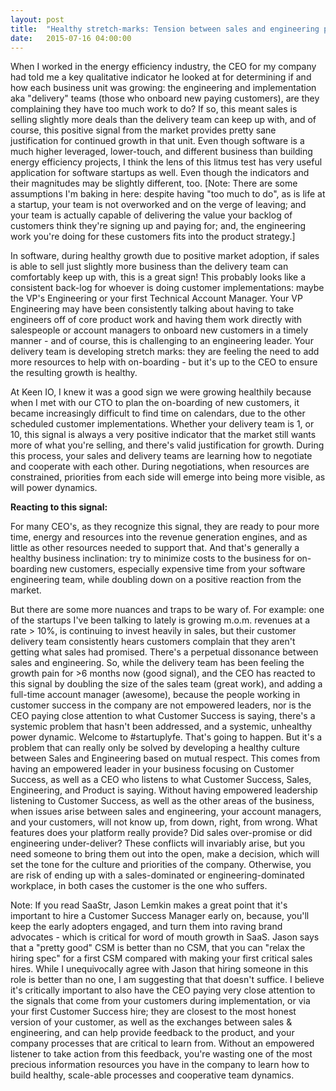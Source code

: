 ```yaml
---
layout: post
title:  "Healthy stretch-marks: Tension between sales and engineering provide valuable signals - why CEO's should listen closely"
date:   2015-07-16 04:00:00
---
```



When I worked in the energy efficiency industry, the CEO for my company had told me a key qualitative indicator he looked at for determining if and how each business unit was growing: the engineering and implementation aka "delivery" teams (those who onboard new paying customers), are they complaining they have too much work to do?  If so, this meant sales is selling slightly more deals than the delivery team can keep up with, and of course, this positive signal from the market provides pretty sane justification for continued growth in that unit. Even though software is a much higher leveraged, lower-touch, and different business than building energy efficiency projects, I think the lens of this litmus test has very useful application for software startups as well.  Even though the indicators and their magnitudes may be slightly different, too.  [Note: There are some assumptions I'm baking in here: despite having "too much to do", as is life at a startup, your team is not overworked and on the verge of leaving; and your team is actually capable of delivering the value your backlog of customers think they're signing up and paying for; and, the engineering work you're doing for these customers fits into the product strategy.]  

In software, during healthy growth due to positive market adoption, if sales is able to sell just slightly more business than the delivery team can comfortably keep up with, this is a great sign! This probably looks like a consistent back-log for whoever is doing customer implementations: maybe the VP's Engineering or your first Technical Account Manager.  Your VP Engineering may have been consistently talking about having to take engineers off of core product work and having them work directly with salespeople or account managers to onboard new customers in a timely manner - and of course, this is challenging to an engineering leader.  Your delivery team is developing stretch marks: they are feeling the need to add more resources to help with on-boarding - but it's up to the CEO to ensure the resulting growth is healthy.

At Keen IO, I knew it was a good sign we were growing healthily because when I met with our CTO to plan the on-boarding of new customers, it became increasingly difficult to find time on calendars, due to the other scheduled customer implementations. Whether your delivery team is 1, or 10, this signal is always a very positive indicator that the market still wants more of what you're selling, and there's valid justification for growth.  During this process, your sales and delivery teams are learning how to negotiate and cooperate with each other.  During negotiations, when resources are constrained, priorities from each side will emerge into being more visible, as will power dynamics. 

**Reacting to this signal:**

For many CEO's, as they recognize this signal, they are ready to pour more time, energy and resources into the revenue generation engines, and as little as other resources needed to support that. And that's generally a healthy business inclination: try to minimize costs to the business for on-boarding new customers, especially expensive time from your software engineering team, while doubling down on a positive reaction from the market. 

But there are some more nuances and traps to be wary of. For example: one of the startups I've been talking to lately is growing m.o.m. revenues at a rate > 10%, is continuing to invest heavily in sales, but their customer delivery team consistently hears customers complain that they aren't getting what sales had promised. There's a perpetual dissonance between sales and engineering. So, while the delivery team has been feeling the growth pain for >6 months now (good signal), and the CEO has reacted to this signal by doubling the size of the sales team (great work), and adding a full-time account manager (awesome), because the people working in customer success in the company are not empowered leaders, nor is the CEO paying close attention to what Customer Success is saying, there's a systemic problem that hasn't been addressed, and a systemic, unhealthy power dynamic. Welcome to #startuplyfe. That's going to happen. But it's a problem that can really only be solved by developing a healthy culture between Sales and Engineering based on mutual respect. This comes from having an empowered leader in your business focusing on Customer Success, as well as a CEO who listens to what Customer Success, Sales, Engineering, and Product is saying.  Without having empowered leadership listening to Customer Success, as well as the other areas of the business, when issues arise between sales and engineering, your account managers, and your customers, will not know up, from down, right, from wrong. What features does your platform really provide?  Did sales over-promise or did engineering under-deliver?  These conflicts will invariably arise, but you need someone to bring them out into the open, make a decision, which will set the tone for the culture and priorities of the company.  Otherwise, you are risk of ending up with a sales-dominated or engineering-dominated workplace, in both cases the customer is the one who suffers.   

Note: If you read SaaStr, Jason Lemkin makes a great point that it's important to hire a Customer Success Manager early on, because, you'll keep the early adopters engaged, and turn them into raving brand advocates - which is critical for word of mouth growth in SaaS.  Jason says that a "pretty good" CSM is better than no CSM, that you can "relax the hiring spec" for a first CSM compared with making your first critical sales hires.  While I unequivocally agree with Jason that hiring someone in this role is better than no one, I am suggesting that that doesn't suffice.  I believe it's critically important to also have the CEO paying very close attention to the signals that come from your customers during implementation, or via your first Customer Success hire; they are closest to the most honest version of your customer, as well as the exchanges between sales & engineering, and can help provide feedback to the product, and your company processes that are critical to learn from.  Without an empowered listener to take action from this feedback, you're wasting one of the most precious information resources you have in the company to learn how to build healthy, scale-able processes and cooperative team dynamics. 






